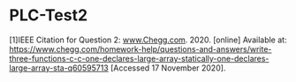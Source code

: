 # PLC-Test2
[1]IEEE Citation for Question 2:
www.Chegg.com. 2020. [online] Available at: <https://www.chegg.com/homework-help/questions-and-answers/write-three-functions-c-c-one-declares-large-array-statically-one-declares-large-array-sta-q60595713> [Accessed 17 November 2020].
